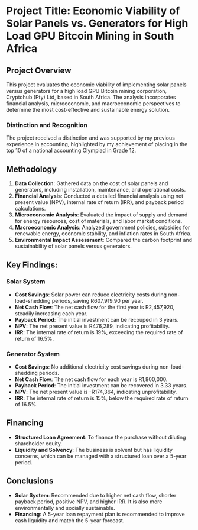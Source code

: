 # Project Title: Economic Viability of Solar Panels vs. Generators for High Load GPU Bitcoin Mining in South Africa

## Project Overview

This project evaluates the economic viability of implementing solar panels versus generators for a high load GPU Bitcoin mining corporation, Cryptohub (Pty) Ltd, based in South Africa. The analysis incorporates financial analysis, microeconomic, and macroeconomic perspectives to determine the most cost-effective and sustainable energy solution.

### Distinction and Recognition

The project received a distinction and was supported by my previous experience in accounting, highlighted by my achievement of placing in the top 10 of a national accounting Olympiad in Grade 12.

## Methodology

1. **Data Collection**: Gathered data on the cost of solar panels and generators, including installation, maintenance, and operational costs.
2. **Financial Analysis**: Conducted a detailed financial analysis using net present value (NPV), internal rate of return (IRR), and payback period calculations.
3. **Microeconomic Analysis**: Evaluated the impact of supply and demand for energy resources, cost of materials, and labor market conditions.
4. **Macroeconomic Analysis**: Analyzed government policies, subsidies for renewable energy, economic stability, and inflation rates in South Africa.
5. **Environmental Impact Assessment**: Compared the carbon footprint and sustainability of solar panels versus generators.

## Key Findings:

### Solar System

- **Cost Savings**: Solar power can reduce electricity costs during non-load-shedding periods, saving R607,919.90 per year.
- **Net Cash Flow**: The net cash flow for the first year is R2,457,920, steadily increasing each year.
- **Payback Period**: The initial investment can be recouped in 3 years.
- **NPV**: The net present value is R476,289, indicating profitability.
- **IRR**: The internal rate of return is 19%, exceeding the required rate of return of 16.5%.

### Generator System

- **Cost Savings**: No additional electricity cost savings during non-load-shedding periods.
- **Net Cash Flow**: The net cash flow for each year is R1,800,000.
- **Payback Period**: The initial investment can be recovered in 3.33 years.
- **NPV**: The net present value is -R174,364, indicating unprofitability.
- **IRR**: The internal rate of return is 15%, below the required rate of return of 16.5%.

## Financing

- **Structured Loan Agreement**: To finance the purchase without diluting shareholder equity.
- **Liquidity and Solvency**: The business is solvent but has liquidity concerns, which can be managed with a structured loan over a 5-year period.

## Conclusions

- **Solar System**: Recommended due to higher net cash flow, shorter payback period, positive NPV, and higher IRR. It is also more environmentally and socially sustainable.
- **Financing**: A 5-year loan repayment plan is recommended to improve cash liquidity and match the 5-year forecast.



